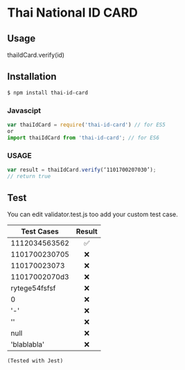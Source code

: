 # Thai National ID CARD
## Usage
thaiIdCard.verify(id)

## Installation

``` bash
$ npm install thai-id-card
```

### Javascipt 
``` javascript
var thaiIdCard = require('thai-id-card') // for ES5
or
import thaiIdCard from 'thai-id-card'; // for ES6
```

### USAGE
``` javascript
var result = thaiIdCard.verify(‘1101700207030’);
// return true
```

## Test
You can edit validator.test.js too add your custom test case.

| Test Cases    | Result
| ------------- |:-------------:|
| 1112034563562 | ✅ |
| 1101700230705 | ❌ |
| 110170023073  | ❌ |
| 11017002070d3 | ❌ |
| rytege54fsfsf | ❌ |
| 0             | ❌ |
| '-'           | ❌ |
| ''            | ❌ |
| null          | ❌ |
| 'blablabla'   | ❌ |

`(Tested with Jest)`